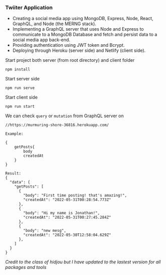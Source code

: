 ### Twiiter Application

- Creating a social media app using MongoDB, Express, Node, React, GraphQL, and Node (the MERNG stack).
- Implementing a GraphQL server that uses Node and Express to communicate to a MongoDB Database and fetch and persist data to a social media app back-end.
- Providing authentication using JWT token and Bcrypt.
- Deploying through Heroku (server side) and Netlify (client side).

Start project both server (from root directory) and client folder

```
npm install
```

Start server side

```
npm run serve
```

Start client side

```
npm run start
```

We can check `query` or `mutation` from GraphQL server on

```
//https://murmuring-shore-36816.herokuapp.com/

Example:

{
    getPosts{
        body
        createdAt
    }
}

Result:
{
  "data": {
    "getPosts": [
      {
        "body": "First time posting! that's amazing!",
        "createdAt": "2022-05-31T00:28:54.773Z"
      },
      {
        "body": "Hi my name is Jonathan!",
        "createdAt": "2022-05-31T00:27:45.284Z"
      },
      {
        "body": "new mesg",
        "createdAt": "2022-05-30T12:58:04.629Z"
      },
    ]
  }
}
```

_Credit to the class of hidjou but I have updated to the lastest version for all packages and tools_
